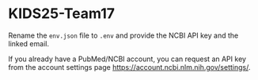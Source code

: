 # KIDS25-Team17

Rename the `env.json` file to `.env` and provide the NCBI API key and the linked email.

If you already have a PubMed/NCBI account, you can request an API key from the account settings page https://account.ncbi.nlm.nih.gov/settings/.
